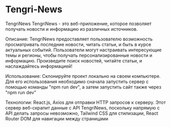 # Tengri-News
TengriNews
TengriNews - это веб-приложение, которое позволяет получать новости и информацию из различных источников.

Описание:
TengriNews предоставляет пользователю возможность просматривать последние новости, читать статьи, и быть в курсе актуальных событий. Пользователи могут настраивать интересующие темы и регионы, чтобы получать персонализированные новости и информацию.
Произведите поиск новостей, читайте статьи, и наслаждайтесь информацией!

Использование:
Склонируйте проект локально на своем компьютере. Для его использования необходимо сначала запустить сервер с помощью команды "npm run dev", а затем запустить сайт также через "npm run dev"

Технологии:
React.js,
Axios для отправки HTTP запросов к серверу. Этот сервер веб-скрапит данные с API TengriNews, поскольку напрямую с API делать запросы невозможно,
Tailwind CSS для стилизации,
React Router DOM для навигации между страницами


